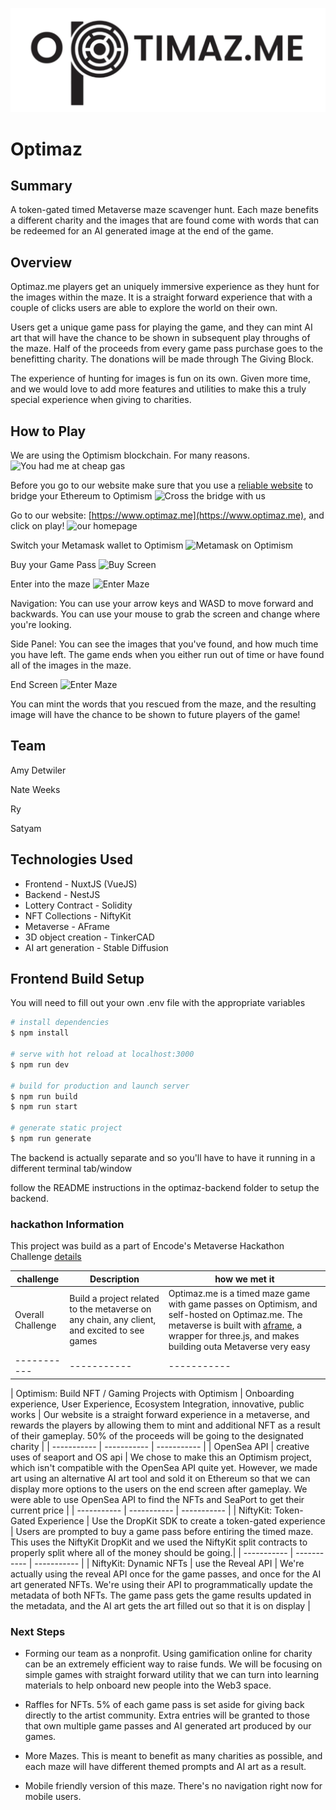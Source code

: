 ![Logo](https://github.com/optimazme/frontend/blob/main/static/github_readme_logo.png?raw=true)

# Optimaz #

## Summary ##

A token-gated timed Metaverse maze scavenger hunt. Each maze benefits a different charity and the images that are found come with words that can be redeemed for an AI generated image at the end of the game. 



## Overview ##
Optimaz.me players get an uniquely immersive experience as they hunt for the images within the maze. It is a straight forward experience that with a couple of clicks users are able to explore the world on their own.

Users get a unique game pass for playing the game, and they can mint AI art that will have the chance to be shown in subsequent play throughs of the maze. Half of the proceeds from every game pass purchase goes to the benefitting charity. The donations will be made through The Giving Block.

The experience of hunting for images is fun on its own. Given more time, and we would love to add more features and utilities to make this a truly special experience when giving to charities.

## How to Play ##
We are using the Optimism blockchain. For many reasons.
![You had me at cheap gas](https://www.optimaz.me/memes/cheap_gas.png)

Before you go to our website make sure that you use a [reliable website](https://app.optimism.io/bridge/deposit) to bridge your Ethereum to Optimism
![Cross the bridge with us](https://www.optimaz.me/memes/crossing_bridge.png)

Go to our website: [https://www.optimaz.me](https://www.optimaz.me), and click on play!
![our homepage](https://www.optimaz.me/memes/homepage.png)

Switch your Metamask wallet to Optimism
![Metamask on Optimism](https://www.optimaz.me/memes/metamask.png)

Buy your Game Pass
![Buy Screen](https://www.optimaz.me/memes/buy_pass.png)

Enter into the maze
![Enter Maze](https://www.optimaz.me/memes/enter_maze.png)

Navigation: You can use your arrow keys and WASD to move forward and backwards. You can use your mouse to grab the screen and change where you're looking.

Side Panel: You can see the images that you've found, and how much time you have left. The game ends when you either run out of time or have found all of the images in the maze.

End Screen
![Enter Maze](https://www.optimaz.me/memes/congratulations.png)

You can mint the words that you rescued from the maze, and the resulting image will have the chance to be shown to future players of the game!

## Team ##

Amy Detwiler


Nate Weeks


Ry


Satyam


## Technologies Used

* Frontend - NuxtJS (VueJS)
* Backend - NestJS
* Lottery Contract - Solidity
* NFT Collections - NiftyKit
* Metaverse - AFrame
* 3D object creation - TinkerCAD
* AI art generation - Stable Diffusion



## Frontend Build Setup

You will need to fill out your own .env file with the appropriate variables

```bash
# install dependencies
$ npm install

# serve with hot reload at localhost:3000
$ npm run dev

# build for production and launch server
$ npm run build
$ npm run start

# generate static project
$ npm run generate

```

The backend is actually separate and so you'll have to have it running in a different terminal tab/window

follow the README instructions in the optimaz-backend folder to setup the backend.

### hackathon Information
This project was build as a part of Encode's Metaverse Hackathon Challenge [details](https://encodeclub.notion.site/30f747c055eb4e5f935d46b595150e0b?v=97eb36e8fa2e4440bd0bb2db48e7527a)

| challenge | Description | how we met it |
| ----------- | ----------- | ----------- |
| Overall Challenge | Build a project related to the metaverse on any chain, any client, and excited to see games  | Optimaz.me is a timed maze game with game passes on Optimism, and self-hosted on Optimaz.me. The metaverse is built with [aframe](https://aframe.io/), a wrapper for three.js, and makes building outa Metaverse very  easy|
| ----------- | ----------- | ----------- |
| 
Optimism:
Build NFT / Gaming Projects with Optimism | Onboarding experience, User Experience, Ecosystem Integration, innovative, public works | Our website is a straight forward experience in a metaverse, and rewards the players by allowing them to mint and additional NFT as a result of their gameplay. 50% of the proceeds will be going to the designated charity |
| ----------- | ----------- | ----------- |
| OpenSea API | creative uses of seaport and OS api | We chose to make this an Optimism project, which isn't compatible with the OpenSea API quite yet. However, we made art using an alternative AI art tool and sold it on Ethereum so that we can display more options to the users on the end screen after gameplay. We were able to use OpenSea API to find the NFTs and SeaPort to get their current price |
| ----------- | ----------- | ----------- |
| NiftyKit: Token-Gated Experience | Use the DropKit SDK to create a token-gated experience | Users are prompted to buy a game pass before entiring the timed maze. This uses the NiftyKit DropKit and we used the NiftyKit split contracts to properly split where all of the money should be going.|
| ----------- | ----------- | ----------- |
| NiftyKit: Dynamic NFTs | use the Reveal API | We're actually using the reveal API once for the game passes, and once for the AI art generated NFTs. We're using their API to programmatically update the metadata of both NFTs. The game pass gets the game results updated in the metadata, and the AI art gets the art filled out so that it is on display |


### Next Steps

- Forming our team as a nonprofit. Using gamification online for charity can be an extremely efficient way to raise funds. We will be focusing on simple games with straight forward utility that we can turn into learning materials to help onboard new people into the Web3 space.

- Raffles for NFTs. 5% of each game pass is set aside for giving back directly to the artist community. Extra entries will be granted to those that own multiple game passes and AI generated art produced by our games.

- More Mazes. This is meant to benefit as many charities as possible, and each maze will have different themed prompts and AI art as a result.

- Mobile friendly version of this maze. There's no navigation right now for mobile users.

